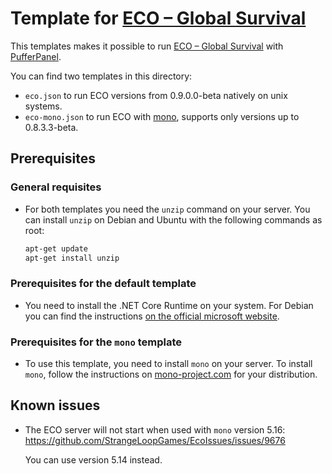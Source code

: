 # Template for [ECO – Global Survival](https://play.eco/)
This templates makes it possible to run [ECO – Global Survival](https://play.eco/) with [PufferPanel](https://www.pufferpanel.com/).

You can find two templates in this directory:
* `eco.json` to run ECO versions from 0.9.0.0-beta natively on unix systems.
* `eco-mono.json` to run ECO with [mono](https://www.mono-project.com/), supports only versions up to 0.8.3.3-beta.

## Prerequisites
### General requisites
* For both templates you need the `unzip` command on your server. You can install `unzip` on Debian and Ubuntu with the following commands as root:
  ```bash
  apt-get update
  apt-get install unzip
  ```
  
### Prerequisites for the default template
* You need to install the .NET Core Runtime on your system. For Debian you can find the instructions [on the official microsoft website](https://docs.microsoft.com/de-de/dotnet/core/install/linux-debian).

### Prerequisites for the `mono` template
* To use this template, you need to install `mono` on your server.
To install `mono`, follow the instructions on [mono-project.com](https://www.mono-project.com/download/stable/) for your distribution.

## Known issues
* The ECO server will not start when used with `mono` version 5.16: https://github.com/StrangeLoopGames/EcoIssues/issues/9676

  You can use version 5.14 instead.
